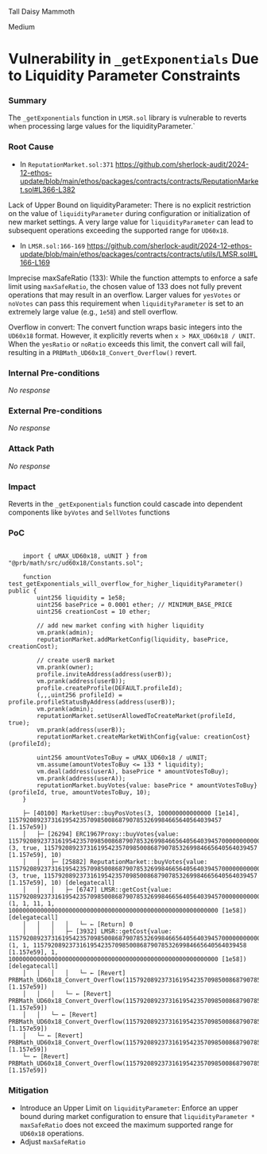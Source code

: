 Tall Daisy Mammoth

Medium

# Vulnerability in `_getExponentials` Due to Liquidity Parameter Constraints

### Summary

The `_getExponentials` function in `LMSR.sol` library is vulnerable to reverts when processing large values for the liquidityParameter.`

### Root Cause

- In `ReputationMarket.sol:371`
https://github.com/sherlock-audit/2024-12-ethos-update/blob/main/ethos/packages/contracts/contracts/ReputationMarket.sol#L366-L382

Lack of Upper Bound on liquidityParameter: There is no explicit restriction on the value of `liquidityParameter` during configuration or initialization of new market settings. A very large value for `liquidityParameter` can lead to subsequent operations exceeding the supported range for `UD60x18`.

- In `LMSR.sol:166-169`
https://github.com/sherlock-audit/2024-12-ethos-update/blob/main/ethos/packages/contracts/contracts/utils/LMSR.sol#L166-L169

Imprecise maxSafeRatio (133): While the function attempts to enforce a safe limit using `maxSafeRatio`, the chosen value of 133 does not fully prevent operations that may result in an overflow. Larger values for `yesVotes` or `noVotes` can pass this requirement when `liquidityParameter` is set to an extremely large value (e.g., `1e58`) and stell overflow.

Overflow in convert: The convert function wraps basic integers into the `UD60x18` format. However, it explicitly reverts when `x > MAX_UD60x18 / UNIT`. When the `yesRatio` or `noRatio` exceeds this limit, the convert call will fail, resulting in a `PRBMath_UD60x18_Convert_Overflow()` revert.

### Internal Pre-conditions

_No response_

### External Pre-conditions

_No response_

### Attack Path

_No response_

### Impact

Reverts in the `_getExponentials` function could cascade into dependent components like `byVotes` and `SellVotes` functions

### PoC

```solidity
    
    import { uMAX_UD60x18, uUNIT } from "@prb/math/src/ud60x18/Constants.sol";
    
    function test_getExponentials_will_overflow_for_higher_liquidityParameter() public {
        uint256 liquidity = 1e58;
        uint256 basePrice = 0.0001 ether; // MINIMUM_BASE_PRICE
        uint256 creationCost = 10 ether;

        // add new market confing with higher liquidity
        vm.prank(admin);
        reputationMarket.addMarketConfig(liquidity, basePrice, creationCost);

        // create userB market
        vm.prank(owner);
        profile.inviteAddress(address(userB));
        vm.prank(address(userB));
        profile.createProfile(DEFAULT.profileId);
        (,,,uint256 profileId) = profile.profileStatusByAddress(address(userB));
        vm.prank(admin);
        reputationMarket.setUserAllowedToCreateMarket(profileId, true);
        vm.prank(address(userB));
        reputationMarket.createMarketWithConfig{value: creationCost}(profileId);

        uint256 amountVotesToBuy = uMAX_UD60x18 / uUNIT; 
        vm.assume(amountVotesToBuy <= 133 * liquidity);
        vm.deal(address(userA), basePrice * amountVotesToBuy);
        vm.prank(address(userA));
        reputationMarket.buyVotes{value: basePrice * amountVotesToBuy}(profileId, true, amountVotesToBuy, 10);
    }
```

```solidity
    ├─ [40100] MarketUser::buyPosVotes(3, 100000000000000 [1e14], 115792089237316195423570985008687907853269984665640564039457 [1.157e59])
    │   ├─ [26294] ERC1967Proxy::buyVotes{value: 11579208923731619542357098500868790785326998466564056403945700000000000000}(3, true, 115792089237316195423570985008687907853269984665640564039457 [1.157e59], 10)
    │   │   ├─ [25882] ReputationMarket::buyVotes{value: 11579208923731619542357098500868790785326998466564056403945700000000000000}(3, true, 115792089237316195423570985008687907853269984665640564039457 [1.157e59], 10) [delegatecall]
    │   │   │   ├─ [6747] LMSR::getCost{value: 11579208923731619542357098500868790785326998466564056403945700000000000000}(1, 1, 11, 1, 10000000000000000000000000000000000000000000000000000000000 [1e58]) [delegatecall]
    │   │   │   │   └─ ← [Return] 0
    │   │   │   ├─ [3932] LMSR::getCost{value: 11579208923731619542357098500868790785326998466564056403945700000000000000}(1, 1, 115792089237316195423570985008687907853269984665640564039458 [1.157e59], 1, 10000000000000000000000000000000000000000000000000000000000 [1e58]) [delegatecall]
    │   │   │   │   └─ ← [Revert] PRBMath_UD60x18_Convert_Overflow(115792089237316195423570985008687907853269984665640564039458 [1.157e59])
    │   │   │   └─ ← [Revert] PRBMath_UD60x18_Convert_Overflow(115792089237316195423570985008687907853269984665640564039458 [1.157e59])
    │   │   └─ ← [Revert] PRBMath_UD60x18_Convert_Overflow(115792089237316195423570985008687907853269984665640564039458 [1.157e59])
    │   └─ ← [Revert] PRBMath_UD60x18_Convert_Overflow(115792089237316195423570985008687907853269984665640564039458 [1.157e59])
    └─ ← [Revert] PRBMath_UD60x18_Convert_Overflow(115792089237316195423570985008687907853269984665640564039458 [1.157e59])
```

### Mitigation

- Introduce an Upper Limit on `liquidityParameter`: Enforce an upper bound during market configuration to ensure that `liquidityParameter * maxSafeRatio` does not exceed the maximum supported range for `UD60x18` operations.
- Adjust `maxSafeRatio`